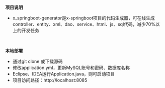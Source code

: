 **项目说明** 
- x_springboot-generator是x-springboot项目的代码生成器，可在线生成controller、entity、xml、dao、service、html、js、sql代码，减少70%以上的开发任务
<br> 


 **本地部署**
- 通过git clone 或下载源码
- 修改application.yml，更新MySQL账号和密码、数据库名称
- Eclipse、IDEA运行Application.java，则可启动项目
- 项目访问路径：http://localhost:8085




